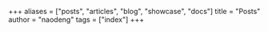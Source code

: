 +++
aliases = ["posts", "articles", "blog", "showcase", "docs"]
title = "Posts"
author = "naodeng"
tags = ["index"]
+++
